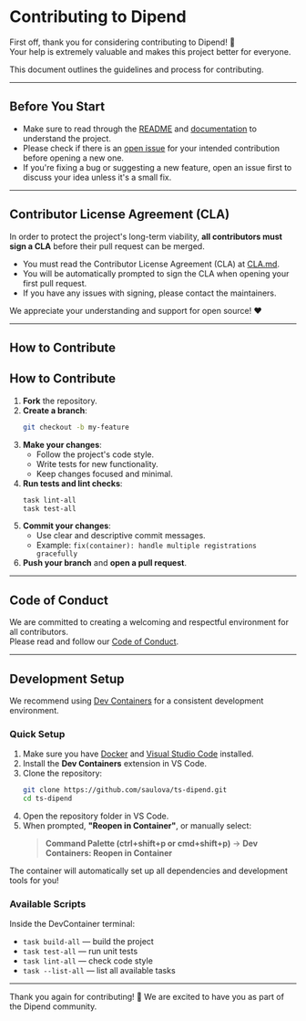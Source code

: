 # Contributing to Dipend

First off, thank you for considering contributing to Dipend! 🙏  
Your help is extremely valuable and makes this project better for everyone.

This document outlines the guidelines and process for contributing.

---

## Before You Start

- Make sure to read through the [README](https://github.com/saulova/ts-dipend/blob/main/README.md) and [documentation](https://dipend.sauloalvarenga.dev.br) to understand the project.
- Please check if there is an [open issue](https://github.com/saulova/ts-dipend/issues) for your intended contribution before opening a new one.
- If you're fixing a bug or suggesting a new feature, open an issue first to discuss your idea unless it's a small fix.

---

## Contributor License Agreement (CLA)

In order to protect the project's long-term viability, **all contributors must sign a CLA** before their pull request can be merged.

- You must read the Contributor License Agreement (CLA) at [CLA.md](CLA.md).
- You will be automatically prompted to sign the CLA when opening your first pull request.
- If you have any issues with signing, please contact the maintainers.

We appreciate your understanding and support for open source! ❤️

---

## How to Contribute

## How to Contribute

1. **Fork** the repository.
2. **Create a branch**:
   ```bash
   git checkout -b my-feature
   ```
3. **Make your changes**:
   - Follow the project's code style.
   - Write tests for new functionality.
   - Keep changes focused and minimal.
4. **Run tests and lint checks**:
   ```bash
   task lint-all
   task test-all
   ```
5. **Commit your changes**:
   - Use clear and descriptive commit messages.
   - Example: `fix(container): handle multiple registrations gracefully`
6. **Push your branch** and **open a pull request**.

---

## Code of Conduct

We are committed to creating a welcoming and respectful environment for all contributors.  
Please read and follow our [Code of Conduct](https://github.com/saulova/ts-dipend/blob/main/CODE_OF_CONDUCT.md).

---

## Development Setup

We recommend using [Dev Containers](https://containers.dev/) for a consistent development environment.

### Quick Setup

1. Make sure you have [Docker](https://www.docker.com/) and [Visual Studio Code](https://code.visualstudio.com/) installed.
2. Install the **Dev Containers** extension in VS Code.
3. Clone the repository:
   ```bash
   git clone https://github.com/saulova/ts-dipend.git
   cd ts-dipend
   ```
4. Open the repository folder in VS Code.
5. When prompted, **"Reopen in Container"**, or manually select:
   > **Command Palette (ctrl+shift+p or cmd+shift+p)** → **Dev Containers: Reopen in Container**

The container will automatically set up all dependencies and development tools for you!

### Available Scripts

Inside the DevContainer terminal:

- `task build-all` — build the project
- `task test-all` — run unit tests
- `task lint-all` — check code style
- `task --list-all` — list all available tasks

---

Thank you again for contributing! 🎉
We are excited to have you as part of the Dipend community.

